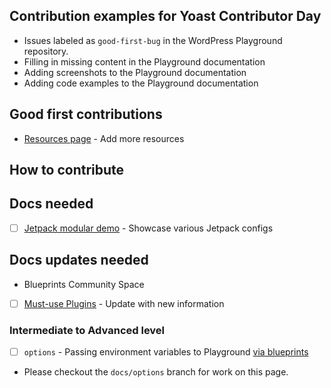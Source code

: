 ## Contribution examples for Yoast Contributor Day
- Issues labeled as `good-first-bug` in the WordPress Playground repository. 
- Filling in missing content in the Playground documentation
- Adding screenshots to the Playground documentation
- Adding code examples to the Playground documentation

## Good first contributions
- [Resources page](./resources.md) - Add more resources

## How to contribute

## Docs needed
- [ ] [Jetpack modular demo](./qr-code-demos/jetpack.md) - Showcase various Jetpack configs
  
## Docs updates needed
- Blueprints Community Space
 - [ ] [Must-use Plugins](./mu-plugins.md) - Update with new information


### Intermediate to Advanced level
- [ ] `options` - Passing environment variables to Playground [via blueprints](./options.md)
 - Please checkout the `docs/options` branch for work on this page.